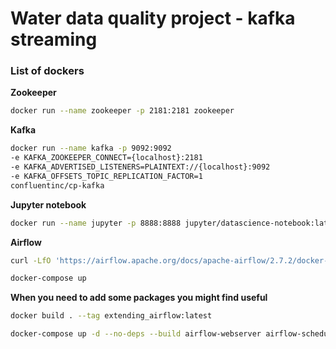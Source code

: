 # Water data quality project - kafka streaming

### List of dockers

**Zookeeper**
```bash
docker run --name zookeeper -p 2181:2181 zookeeper
```

**Kafka**
```bash
docker run --name kafka -p 9092:9092
-e KAFKA_ZOOKEEPER_CONNECT={localhost}:2181
-e KAFKA_ADVERTISED_LISTENERS=PLAINTEXT://{localhost}:9092
-e KAFKA_OFFSETS_TOPIC_REPLICATION_FACTOR=1
confluentinc/cp-kafka
```

**Jupyter notebook**
```bash
docker run --name jupyter -p 8888:8888 jupyter/datascience-notebook:latest
```

**Airflow**
```bash
curl -LfO 'https://airflow.apache.org/docs/apache-airflow/2.7.2/docker-compose.yaml'

docker-compose up
```

**When you need to add some packages you might find useful**
```bash
docker build . --tag extending_airflow:latest

docker-compose up -d --no-deps --build airflow-webserver airflow-scheduler airflow-worker airflow-triggerer
```

